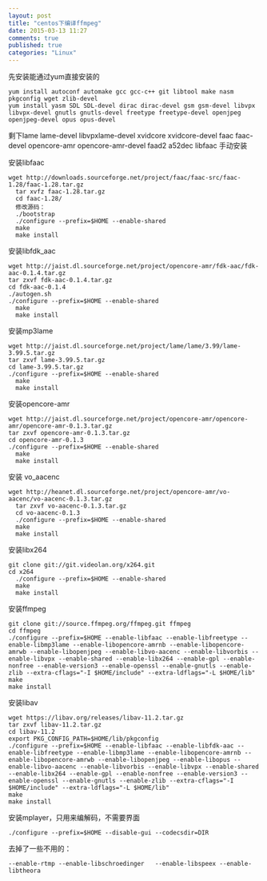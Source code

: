 ```yaml
---
layout: post
title: "centos下编译ffmpeg"
date: 2015-03-13 11:27
comments: true
published: true
categories: "Linux"
---
```


  先安装能通过yum直接安装的

    yum install autoconf automake gcc gcc-c++ git libtool make nasm pkgconfig wget zlib-devel
  	yum install yasm SDL SDL-devel dirac dirac-devel gsm gsm-devel libvpx libvpx-devel gnutls gnutls-devel freetype freetype-devel openjpeg openjpeg-devel opus opus-devel

  剩下lame lame-devel libvpxlame-devel xvidcore xvidcore-devel faac faac-devel opencore-amr opencore-amr-devel faad2 a52dec libfaac 手动安装

  安装libfaac
  
  	wget http://downloads.sourceforge.net/project/faac/faac-src/faac-1.28/faac-1.28.tar.gz
	  tar xvfz faac-1.28.tar.gz
	  cd faac-1.28/
	  修改源码：
	  ./bootstrap
	  ./configure --prefix=$HOME --enable-shared
	  make
	  make install
  
  安装libfdk_aac

  	wget http://jaist.dl.sourceforge.net/project/opencore-amr/fdk-aac/fdk-aac-0.1.4.tar.gz
  	tar zxvf fdk-aac-0.1.4.tar.gz
    cd fdk-aac-0.1.4
  	./autogen.sh
  	./configure --prefix=$HOME --enable-shared
	  make
	  make install
  
  安装mp3lame

  	wget http://jaist.dl.sourceforge.net/project/lame/lame/3.99/lame-3.99.5.tar.gz
  	tar zxvf lame-3.99.5.tar.gz
  	cd lame-3.99.5.tar.gz
    ./configure --prefix=$HOME --enable-shared
	  make
	  make install	

  安装opencore-amr

    wget http://jaist.dl.sourceforge.net/project/opencore-amr/opencore-amr/opencore-amr-0.1.3.tar.gz
    tar zxvf opencore-amr-0.1.3.tar.gz
    cd opencore-amr-0.1.3
    ./configure --prefix=$HOME --enable-shared
	  make
	  make install	
 
  安装 vo_aacenc

  	wget http://heanet.dl.sourceforge.net/project/opencore-amr/vo-aacenc/vo-aacenc-0.1.3.tar.gz
	  tar zxvf vo-aacenc-0.1.3.tar.gz
	  cd vo-aacenc-0.1.3
	  ./configure --prefix=$HOME --enable-shared
	  make
	  make install
  
  安装libx264

  	git clone git://git.videolan.org/x264.git
  	cd x264
	  ./configure --prefix=$HOME --enable-shared
	  make 
	  make install


  安装ffmpeg

  	git clone git://source.ffmpeg.org/ffmpeg.git ffmpeg
  	cd ffmpeg
    ./configure --prefix=$HOME --enable-libfaac --enable-libfreetype --enable-libmp3lame --enable-libopencore-amrnb --enable-libopencore-amrwb --enable-libopenjpeg --enable-libvo-aacenc --enable-libvorbis --enable-libvpx --enable-shared --enable-libx264 --enable-gpl --enable-nonfree --enable-version3 --enable-openssl --enable-gnutls --enable-zlib --extra-cflags="-I $HOME/include" --extra-ldflags="-L $HOME/lib"
  	make 
  	make install

  安装libav

  	wget https://libav.org/releases/libav-11.2.tar.gz
  	tar zxvf libav-11.2.tar.gz
  	cd libav-11.2
  	export PKG_CONFIG_PATH=$HOME/lib/pkgconfig
  	./configure --prefix=$HOME --enable-libfaac --enable-libfdk-aac --enable-libfreetype --enable-libmp3lame --enable-libopencore-amrnb --enable-libopencore-amrwb --enable-libopenjpeg --enable-libopus --enable-libvo-aacenc --enable-libvorbis --enable-libvpx --enable-shared --enable-libx264 --enable-gpl --enable-nonfree --enable-version3 --enable-openssl --enable-gnutls --enable-zlib --extra-cflags="-I $HOME/include" --extra-ldflags="-L $HOME/lib"
  	make 
  	make install

  安装mplayer，只用来编解码，不需要界面

    ./configure --prefix=$HOME --disable-gui --codecsdir=DIR

  去掉了一些不用的：

  	--enable-rtmp --enable-libschroedinger   --enable-libspeex --enable-libtheora
